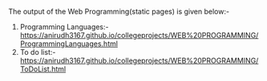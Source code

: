 The output of the Web Programming(static pages) is given below:-

1. Programming Languages:- https://anirudh3167.github.io/collegeprojects/WEB%20PROGRAMMING/ProgrammingLanguages.html 
2. To do list:- https://anirudh3167.github.io/collegeprojects/WEB%20PROGRAMMING/ToDoList.html
